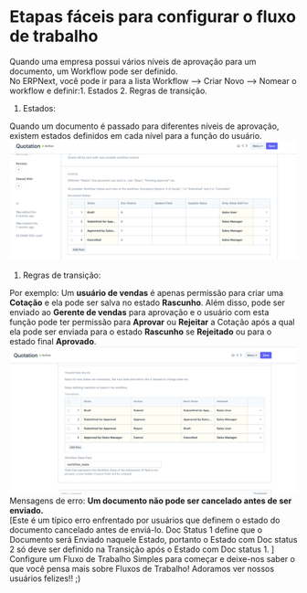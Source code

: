 # Etapas fáceis para configurar o fluxo de trabalho


Quando uma empresa possui vários níveis de aprovação para um documento, um Workflow pode ser definido.   
No ERPNext, você pode ir para a lista Workflow --> Criar Novo --> Nomear o workflow e definir:1. Estados
2. Regras de transição.

  
1. Estados:

Quando um documento é passado para diferentes níveis de aprovação, existem estados definidos em cada nível para a função do usuário.   
![](/files/Y3TzzU2.png)  
   
1. Regras de transição:

Por exemplo: Um **usuário de vendas** é apenas permissão para criar uma **Cotação** e ela pode ser salva no estado **Rascunho**. Além disso, pode ser enviado ao **Gerente de vendas** para aprovação e o usuário com esta função pode ter permissão para **Aprovar** ou  **Rejeitar** a Cotação após a qual ela pode ser enviada para o estado **Rascunho** se **Rejeitado** ou para o estado final **Aprovado**.   
![](/files/xJUtkGy.png)  
 Mensagens de erro: **Um documento não pode ser cancelado antes de ser enviado.**   
[Este é um típico erro enfrentado por usuários que definem o estado do documento cancelado antes de enviá-lo. Doc Status 1 define que o Documento será Enviado naquele Estado, portanto o Estado com Doc status 2 só deve ser definido na Transição após o Estado com Doc status 1. ]  
Configure um Fluxo de Trabalho Simples para começar e deixe-nos saber o que você pensa mais sobre Fluxos de Trabalho! Adoramos ver nossos usuários felizes!! ;)   
  
